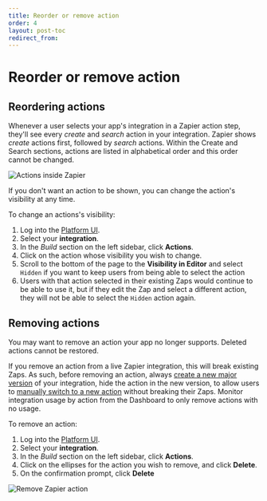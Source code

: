 ```yaml
---
title: Reorder or remove action
order: 4
layout: post-toc
redirect_from:
---
```


# Reorder or remove action

## Reordering actions

Whenever a user selects your app's integration in a Zapier action step, they'll see every _create_ and _search_ action in your integration. Zapier shows _create_ actions first, followed by _search_ actions. Within the Create and Search sections, actions are listed in alphabetical order and this order cannot be changed.

![Actions inside Zapier](https://cdn.zappy.app/5d3c2e8f9f6cf0f6daadd3ee97fa5e80.png)

If you don't want an action to be shown, you can change the action's visibility at any time. 

To change an actions's visibility:
1. Log into the [Platform UI](https://zapier.com/app/developer).
2. Select your **integration**. 
3. In the _Build_ section on the left sidebar, click **Actions**. 
4. Click on the action whose visibility you wish to change.
5. Scroll to the bottom of the page to the **Visibility in Editor** and select `Hidden` if you want to keep users from being able to select the action
6. Users with that action selected in their existing Zaps would continue to be able to use it, but if they edit the Zap and select a different action, they will not be able to select the `Hidden` action again. 

## Removing actions

You may want to remove an action your app no longer supports. Deleted actions cannot be restored.

If you remove an action from a live Zapier integration, this will break existing Zaps. As such, before removing an action, always [create a new major version](https://platform.zapier.com/manage/versions) of your integration, hide the action in the new version, to allow users to [manually switch to a new action](https://platform.zapier.com/manage/change-keys) without breaking their Zaps. Monitor integration usage by action from the Dashboard to only remove actions with no usage. 

To remove an action: 
1. Log into the [Platform UI](https://zapier.com/app/developer).
2. Select your **integration**. 
3. In the _Build_ section on the left sidebar, click **Actions**. 
4. Click on the ellipses for the action you wish to remove, and click **Delete**.
5. On the confirmation prompt, click **Delete**

![Remove Zapier action](https://cdn.zappy.app/809321da0cd78edef6f464eb1f803855.png)